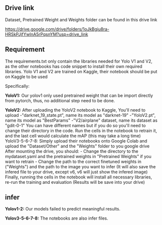 ## Drive link

Dataset, Pretrained Weight and Weights folder can be found in this drive link

https://drive.google.com/drive/folders/1oJkBgiu8ra-HRSkPJjfYwInA5rPqsnYM?usp=drive_link

## Requirement
The requirements.txt only contain the libraries needed for Yolo V1 and V2, as the other notebooks has code snippet to install their own required libraries. Yolo V1 and V2 are trained on Kaggle, their notebook should be put on Kaggle to be used

Specifically:

**YoloV1:**
    Our yolov1 only used pretrained weight that can be import directly from pytorch, thus, no additional step need to be done.

**YoloV2:**
    After uploading the YoloV2 notebook to Kaggle, You'll need to upload 
    -"darknet_19_state.pt", name its model as "darknet-19"
    -"YoloV2.pt", name its model as "BestParams"
    -"V2/airplane" dataset, name its dataset as "gdit-0-1"
    You can have different names but if you do so you'll need to change their directory in the code.
    Run the cells in the notebook to retrain it, and the last cell would calculate the mAP (this may take a long time)
YoloV3-5-6-7-8:
    Simply upload their notebooks onto Google Colab and upload the "Dataset/Other" and the "Weights" folder to you google drive
    After mounting the drive, you should:
        - Change the directory to the mydataset.yaml and the pretrained weights in "Pretrained Weights" if you want to retrain
        - Change the path to the correct finetuned weights in ("Weights") and the path to the image you want to infer (It will also save the infered file to your drive, except v6, v6 will just show the infered image)
    Finally, running the cells in the notebook will install all necessary libraries, re-run the training and evaluation (Results will be save into your drive)

## infer
**Yolov1-2:**
    Our models failed to predict meaningful results.

**Yolov3-5-6-7-8:**
    The notebooks are also infer files.
